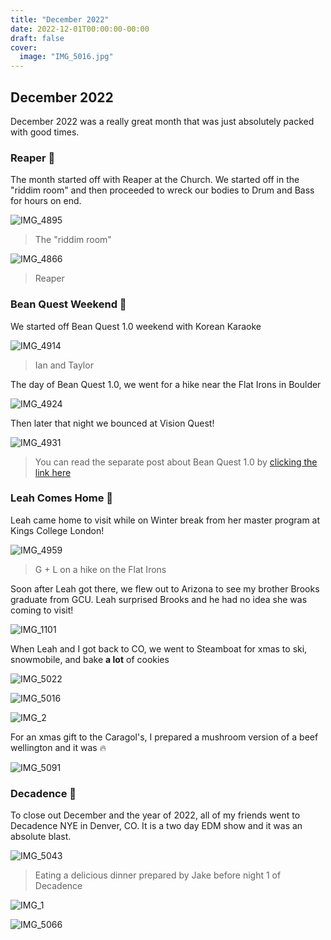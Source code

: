 ```yaml
---
title: "December 2022"
date: 2022-12-01T00:00:00-00:00
draft: false
cover:
  image: "IMG_5016.jpg"
---
```


## December 2022

December 2022 was a really great month that was just absolutely packed with good times.

### Reaper 🤘

The month started off with Reaper at the Church. We started off in the "riddim room" and then proceeded to wreck our bodies to Drum and Bass for hours on end.

![IMG_4895](IMG_4859.jpg)

> The "riddim room"

![IMG_4866](IMG_4866.jpg)

> Reaper

### Bean Quest Weekend 🥳

We started off Bean Quest 1.0 weekend with Korean Karaoke

![IMG_4914](IMG_4914.jpg)

> Ian and Taylor

The day of Bean Quest 1.0, we went for a hike near the Flat Irons in Boulder

![IMG_4924](IMG_4924.jpg)

Then later that night we bounced at Vision Quest!

![IMG_4931](IMG_4931.jpg)

> You can read the separate post about Bean Quest 1.0 by [clicking the link here](/posts/bean-quest-1)

### Leah Comes Home 🌟

Leah came home to visit while on Winter break from her master program at Kings College London!

![IMG_4959](IMG_4959.jpg)

> G + L on a hike on the Flat Irons

Soon after Leah got there, we flew out to Arizona to see my brother Brooks graduate from GCU. Leah surprised Brooks and he had no idea she was coming to visit!

![IMG_1101](IMG_1101.jpg)

When Leah and I got back to CO, we went to Steamboat for xmas to ski, snowmobile, and bake **a lot** of cookies

![IMG_5022](IMG_5022.jpg)

![IMG_5016](IMG_5016.jpg)

![IMG_2](IMG_2.jpg)

For an xmas gift to the Caragol's, I prepared a mushroom version of a beef wellington and it was 🔥

![IMG_5091](IMG_5091.jpg)

### Decadence 🎵

To close out December and the year of 2022, all of my friends went to Decadence NYE in Denver, CO. It is a two day EDM show and it was an absolute blast.

![IMG_5043](IMG_5043.jpg)

> Eating a delicious dinner prepared by Jake before night 1 of Decadence

![IMG_1](IMG_1.jpg)

![IMG_5066](IMG_5066.png)
